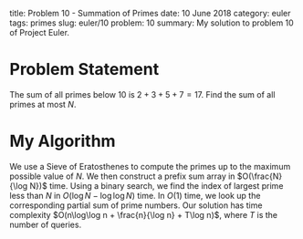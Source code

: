 title: Problem 10 - Summation of Primes
date: 10 June 2018
category: euler
tags: primes
slug: euler/10
problem: 10
summary: My solution to problem 10 of Project Euler.

# Problem Statement

The sum of all primes below 10 is $2+3+5+7 = 17$.
Find the sum of all primes at most $N$.

# My Algorithm

We use a Sieve of Eratosthenes to compute the primes up to the maximum possible value of $N$.
We then construct a prefix sum array in $O(\frac{N}{\log N})$ time.
Using a binary search, we find the index of largest prime less than $N$ in $O(\log N - \log \log N)$ time.
In $O(1)$ time, we look up the corresponding partial sum of prime numbers.
Our solution has time complexity $O(n\log\log n + \frac{n}{\log n} + T\log n)$, where $T$ is the number of queries.
